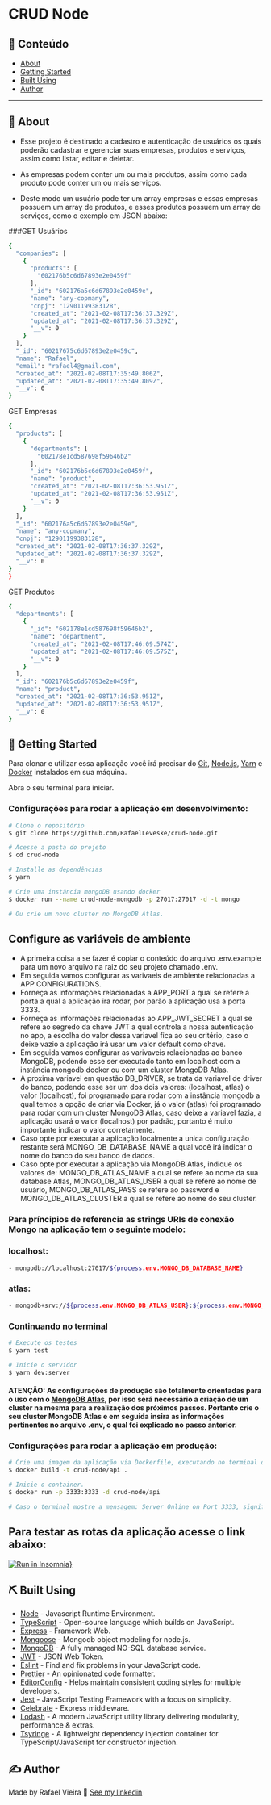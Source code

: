 # CRUD Node

## 📝 Conteúdo

- [About](#about)
- [Getting Started](#getting_started)
- [Built Using](#built_using)
- [Author](#authors)

---

## 🏁 About <a name = "about"></a>

- Esse projeto é destinado a cadastro e autenticação de usuários os quais poderão cadastrar e gerenciar suas empresas, produtos e serviços, assim como listar, editar e deletar.

- As empresas podem conter um ou mais produtos, assim como cada produto pode conter um ou mais serviços.

- Deste modo um usuário pode ter um array empresas e essas empresas possuem um array de produtos, e esses produtos possuem um array de serviços, como o exemplo em JSON abaixo:

###GET Usuários

```bash
{
  "companies": [
    {
      "products": [
        "602176b5c6d67893e2e0459f"
      ],
      "_id": "602176a5c6d67893e2e0459e",
      "name": "any-copmany",
      "cnpj": "12901199383128",
      "created_at": "2021-02-08T17:36:37.329Z",
      "updated_at": "2021-02-08T17:36:37.329Z",
      "__v": 0
    }
  ],
  "_id": "60217675c6d67893e2e0459c",
  "name": "Rafael",
  "email": "rafael4@gmail.com",
  "created_at": "2021-02-08T17:35:49.806Z",
  "updated_at": "2021-02-08T17:35:49.809Z",
  "__v": 0
}
```

GET Empresas
```bash
{
  "products": [
    {
      "departments": [
        "602178e1cd587698f59646b2"
      ],
      "_id": "602176b5c6d67893e2e0459f",
      "name": "product",
      "created_at": "2021-02-08T17:36:53.951Z",
      "updated_at": "2021-02-08T17:36:53.951Z",
      "__v": 0
    }
  ],
  "_id": "602176a5c6d67893e2e0459e",
  "name": "any-copmany",
  "cnpj": "12901199383128",
  "created_at": "2021-02-08T17:36:37.329Z",
  "updated_at": "2021-02-08T17:36:37.329Z",
  "__v": 0
}
}
```

GET Produtos
```bash
{
  "departments": [
    {
      "_id": "602178e1cd587698f59646b2",
      "name": "department",
      "created_at": "2021-02-08T17:46:09.574Z",
      "updated_at": "2021-02-08T17:46:09.575Z",
      "__v": 0
    }
  ],
  "_id": "602176b5c6d67893e2e0459f",
  "name": "product",
  "created_at": "2021-02-08T17:36:53.951Z",
  "updated_at": "2021-02-08T17:36:53.951Z",
  "__v": 0
}
```

## 🏁 Getting Started <a name = "getting_started"></a>
Para clonar e utilizar essa aplicação você irá precisar do [Git](https://git-scm.com), [Node.js](https://nodejs.org/en/), [Yarn](https://yarnpkg.com/) e [Docker](https://www.docker.com/) instalados em sua máquina.

Abra o seu terminal para iniciar.

### Configurações para rodar a aplicação em desenvolvimento:

```bash
# Clone o repositório
$ git clone https://github.com/RafaelLeveske/crud-node.git

# Acesse a pasta do projeto
$ cd crud-node

# Installe as dependências
$ yarn

# Crie uma instância mongoDB usando docker
$ docker run --name crud-node-mongodb -p 27017:27017 -d -t mongo

# Ou crie um novo cluster no MongoDB Atlas.
```


## Configure as variáveis de ambiente
- A primeira coisa a se fazer é copiar o conteúdo do arquivo .env.example para um novo arquivo na raiz do seu projeto chamado .env.
- Em seguida vamos configurar as varivaeis de ambiente relacionadas a APP CONFIGURATIONS.
- Forneça as informações relacionadas a APP_PORT a qual se refere a porta a qual a aplicação ira rodar, por parão a aplicação usa a porta 3333.
- Forneça as informações relacionadas ao APP_JWT_SECRET a qual se refere ao segredo da chave JWT a qual controla a nossa autenticação no app, a escolha do valor dessa variavel fica ao seu critério, caso o deixe vazio a aplicação irá usar um valor default como chave.
- Em seguida vamos configurar as varivaveis relacionadas ao banco MongoDB, podendo esse ser executado tanto em localhost com a instância mongodb docker ou com um cluster MongoDB Atlas.
- A proxima variavel em questão DB_DRIVER, se trata da variavel de driver do banco, podendo esse ser um dos dois valores: (localhost, atlas) o valor (localhost), foi programado para rodar com a instância mongodb a qual temos a opção de criar via Docker, já o valor (atlas) foi programado para rodar com um cluster MongoDB Atlas, caso deixe a variavel fazia, a aplicação usará o valor (localhost) por padrão, portanto é muito importante indicar o valor corretamente.
- Caso opte por executar a aplicação localmente a unica configuração restante será MONGO_DB_DATABASE_NAME a qual você irá indicar o nome do banco do seu banco de dados.
- Caso opte por executar a aplicação via MongoDB Atlas, indique os valores de: MONGO_DB_ATLAS_NAME a qual se refere ao nome da sua database Atlas, MONGO_DB_ATLAS_USER a qual se refere ao nome de usuário, MONGO_DB_ATLAS_PASS se refere ao password e MONGO_DB_ATLAS_CLUSTER a qual se refere ao nome do seu cluster.

### Para príncipios de referencia as strings URIs de conexão Mongo na aplicação tem o seguinte modelo:

### localhost:
```bash
- mongodb://localhost:27017/${process.env.MONGO_DB_DATABASE_NAME}
```

### atlas:
```bash
- mongodb+srv://${process.env.MONGO_DB_ATLAS_USER}:${process.env.MONGO_DB_ATLAS_PASS}@${process.env.MONGO_DB_ATLAS_CLUSTER}.mongodb.net/${process.env.MONGO_DB_ATLAS_NAME}?retryWrites=true&w=majority
```

### Continuando no terminal

```bash
# Execute os testes
$ yarn test

# Inicie o servidor
$ yarn dev:server
```

#### ATENÇÃO: As configurações de produção são totalmente orientadas para o uso com o [MongoDB Atlas](https://www.mongodb.com/cloud/atlas), por isso será necessário a criação de um cluster na mesma para a realização dos próximos passos. Portanto crie o seu cluster MongoDB Atlas e em seguida insira as informações pertinentes no arquivo .env, o qual foi explicado no passo anterior.

### Configurações para rodar a aplicação em produção:

```bash
# Crie uma imagem da aplicação via Dockerfile, executando no terminal o comando abaixo:
$ docker build -t crud-node/api .

# Inicie o container.
$ docker run -p 3333:3333 -d crud-node/api

# Caso o terminal mostre a mensagem: Server Online on Port 3333, significa que o servidor foi executado em um container Docker com sucesso!
```

## Para testar as rotas da aplicação acesse o link abaixo:

[![Run in Insomnia}](https://insomnia.rest/images/run.svg)](https://insomnia.rest/run/?label=crud_node&uri=https%3A%2F%2Fraw.githubusercontent.com%2FRafaelLeveske%2Fcrud-node%2Fmaster%2FInsomnia_crud_node)


## ⛏️ Built Using <a name = "built_using"></a>

- [Node](https://nodejs.org/en/) - Javascript Runtime Environment.
- [TypeScript](https://www.typescriptlang.org/) - Open-source language which builds on JavaScript.
- [Express](https://expressjs.com/pt-br/) - Framework Web.
- [Mongoose](https://mongoosejs.com/) - Mongodb object modeling for node.js.
- [MongoDB](https://www.mongodb.com/2) - A fully managed NO-SQL database service.
- [JWT](https://jwt.io/) - JSON Web Token.
- [Eslint](https://eslint.org/) - Find and fix problems in your JavaScript code.
- [Prettier](https://prettier.io/) - An opinionated code formatter.
- [EditorConfig](https://editorconfig.org/) - Helps maintain consistent coding styles for multiple developers.
- [Jest](https://jestjs.io/) - JavaScript Testing Framework with a focus on simplicity.
- [Celebrate](https://www.npmjs.com/package/celebrate) - Express middleware.
- [Lodash](https://lodash.com/) - A modern JavaScript utility library delivering modularity, performance & extras.
- [Tsyringe](https://www.npmjs.com/package/tsyringe) - A lightweight dependency injection container for TypeScript/JavaScript for constructor injection.

## ✍️ Author <a name = "authors"></a>

Made by Rafael Vieira 👋 [See my linkedin](https://www.linkedin.com/in/rafael-vieira-506331182/)
